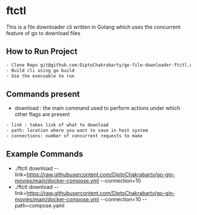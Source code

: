 # ftctl

This is a file downloader cli written in Golang which uses the concurrent feature of go to download files

## How to Run Project
```sh
- Clone Repo git@github.com:DiptoChakrabarty/go-file-downloader-ftctl.git
- Build cli using go build
- Use the execuable to run
```

## Commands present

- download : the main command used to perform actions under which other flags are present

```sh
- link : takes link of what to download
- path: location where you want to save in host system
- connections: number of concurrent requests to make
```

## Example Commands

* ./ftctl download --link=https://raw.githubusercontent.com/DiptoChakrabarty/go-gin-movies/main/docker-compose.yml --connection=10
* ./ftctl download --link=https://raw.githubusercontent.com/DiptoChakrabarty/go-gin-movies/main/docker-compose.yml --connection=10 --path=compose.yaml